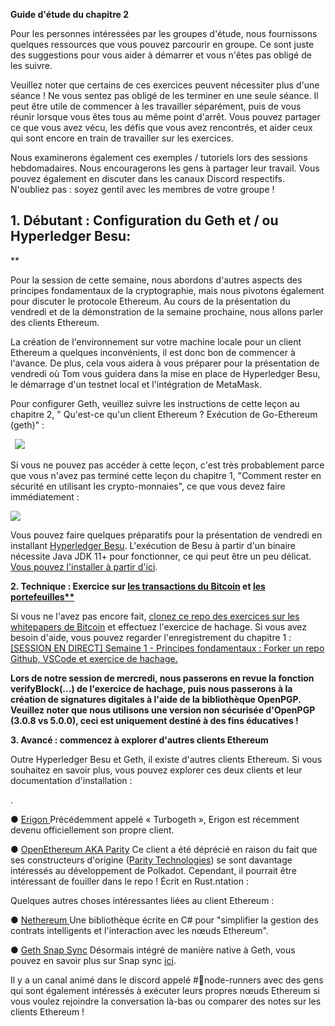 ﻿**Guide d'étude du chapitre 2**

Pour les personnes intéressées par les groupes d'étude, nous fournissons quelques ressources que vous pouvez parcourir en groupe. Ce sont juste des suggestions pour vous aider à démarrer et vous n'êtes pas obligé de les suivre.

Veuillez noter que certains de ces exercices peuvent nécessiter plus d'une séance ! Ne vous sentez pas obligé de les terminer en une seule séance. Il peut être utile de commencer à les travailler séparément, puis de vous réunir lorsque vous êtes tous au même point d'arrêt. Vous pouvez partager ce que vous avez vécu, les défis que vous avez rencontrés, et aider ceux qui sont encore en train de travailler sur les exercices. 

Nous examinerons également ces exemples / tutoriels lors des sessions hebdomadaires. Nous encouragerons les gens à partager leur travail. Vous pouvez également en discuter dans les canaux Discord respectifs. N'oubliez pas : soyez gentil avec les membres de votre groupe !

## **1. Débutant : Configuration du Geth et / ou Hyperledger Besu:**
** 

Pour la session de cette semaine, nous abordons d'autres aspects des principes fondamentaux de la cryptographie, mais nous pivotons également pour discuter le protocole Ethereum. Au cours de la présentation du vendredi et de la démonstration de la semaine prochaine, nous allons parler des clients Ethereum.



La création de l'environnement sur votre machine locale pour un client Ethereum a quelques inconvénients, il est donc bon de commencer à l'avance. De plus, cela vous aidera à vous préparer pour la présentation de vendredi où Tom vous guidera dans la mise en place de Hyperledger Besu, le démarrage d'un testnet local et l'intégration de MetaMask.



Pour configurer Geth, veuillez suivre les instructions de cette leçon au chapitre 2, " Qu'est-ce qu'un client Ethereum ? Exécution de Go-Ethereum (geth)" :

` `![](Aspose.Words.6f18c0b1-e5f5-495f-a2c2-37257193e92f.001.png)

Si vous ne pouvez pas accéder à cette leçon, c'est très probablement parce que vous n'avez pas terminé cette leçon du chapitre 1, "Comment rester en sécurité en utilisant les crypto-monnaies", ce que vous devez faire immédiatement :



![](Aspose.Words.6f18c0b1-e5f5-495f-a2c2-37257193e92f.002.png)



Vous pouvez faire quelques préparatifs pour la présentation de vendredi en installant [Hyperledger Besu](https://besu.hyperledger.org/en/stable/HowTo/Get-Started/Installation-Options/Install-Binaries/). L'exécution de Besu à partir d'un binaire nécessite Java JDK 11+ pour fonctionner, ce qui peut être un peu délicat. [Vous pouvez l'installer à partir d'ici](https://www.oracle.com/java/technologies/javase-downloads.html).





**2. Technique : Exercice sur [les transactions du Bitcoin](https://github.com/cooganb/bitcoin-whitepaper-exercises/blob/master/transactions/README.md) et [les portefeuilles** ](https://github.com/cooganb/bitcoin-whitepaper-exercises/blob/master/wallet/README.md)**

Si vous ne l'avez pas encore fait, [clonez ce repo des exercices sur les ](https://github.com/cooganb/bitcoin-whitepaper-exercises)[whitepaper](https://github.com/cooganb/bitcoin-whitepaper-exercises)[s de Bitcoin](https://github.com/cooganb/bitcoin-whitepaper-exercises) et effectuez l'exercice de hachage. Si vous avez besoin d'aide, vous pouvez regarder l'enregistrement du chapitre 1 : [\[SESSION EN DIRECT\] Semaine 1 - Principes fondamentaux : Forker un repo Github, VSCode et exercice de hachage.](https://courses.consensys.net/courses/take/blockchain-developer-bootcamp-registration-2021/lessons/27760900-live-session-week-1-fundamentals-fork-a-github-repo-vscode-and-hashing-exercise)



**Lors de notre session de mercredi, nous passerons en revue la fonction verifyBlock(...) de l'exercice de hachage, puis nous passerons à la création de signatures digitales à l'aide de la bibliothèque OpenPGP. Veuillez noter que nous utilisons une version non sécurisée d'OpenPGP (3.0.8 vs 5.0.0), ceci est uniquement destiné à des fins éducatives !**

**3. Avancé : commencez à explorer d'autres clients Ethereum**

Outre Hyperledger Besu et Geth, il existe d'autres clients Ethereum. Si vous souhaitez en savoir plus, vous pouvez explorer ces deux clients et leur documentation d'installation :



.

● [Erigon ](https://github.com/ledgerwatch/erigon)Précédemment appelé « Turbogeth », Erigon est récemment devenu officiellement son propre client.

● [OpenEthereum AKA Parity](https://docs.nethereum.com/en/latest/ethereum-and-clients/parity/) Ce client a été déprécié en raison du fait que ses constructeurs d'origine ([Parity Technologies](https://www.parity.io/)) se sont davantage intéressés au développement de Polkadot. Cependant, il pourrait être intéressant de fouiller dans le repo ! Écrit en Rust.ntation :

Quelques autres choses intéressantes liées au client Ethereum :



● [Nethereum ](https://docs.nethereum.com/en/latest/getting-started/)Une bibliothèque écrite en C# pour "simplifier la gestion des contrats intelligents et l'interaction avec les nœuds Ethereum". 

● [Geth Snap Sync](https://blog.ethereum.org/2021/03/03/geth-v1-10-0/) Désormais intégré de manière native à Geth, vous pouvez en savoir plus sur Snap sync [ici](https://github.com/ethereum/devp2p/blob/master/caps/snap.md).



Il y a un canal animé dans le discord appelé #🏃node-runners avec des gens qui sont également intéressés à exécuter leurs propres nœuds Ethereum si vous voulez rejoindre la conversation là-bas ou comparer des notes sur les clients Ethereum !








